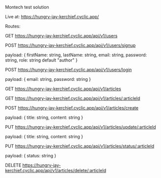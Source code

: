 Montech test solution

Live at: https://hungry-jay-kerchief.cyclic.app/

Routes:

GET https://hungry-jay-kerchief.cyclic.app/api/v1/users

POST https://hungry-jay-kerchief.cyclic.app/api/v1/users/signup

payload: { firstName: string, lastName: string, email: string, password: string, role: string default "author" }

POST https://hungry-jay-kerchief.cyclic.app/api/v1/users/login

payload: { email: string, password: string }

GET https://hungry-jay-kerchief.cyclic.app/api/v1/articles

GET https://hungry-jay-kerchief.cyclic.app/api/v1/articles/:articleId

POST https://hungry-jay-kerchief.cyclic.app/api/v1/articles/create

payload: { title: string, content: string }

PUT https://hungry-jay-kerchief.cyclic.app/api/v1/articles/update/:articleId

payload: { title: string, content: string }

PUT https://hungry-jay-kerchief.cyclic.app/api/v1/articles/status/:articleId

payload: { status: string }

DELETE https://hungry-jay-kerchief.cyclic.app/api/v1/articles/delete/:articleId
